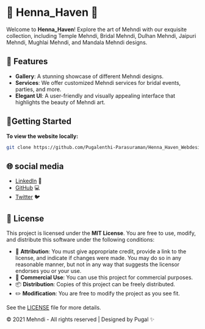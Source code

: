 # 🌺 Henna_Haven 🌺

 Welcome to **Henna_Haven**! Explore the art of Mehndi with our exquisite collection, including Temple Mehndi, Bridal Mehndi, Dulhan Mehndi, Jaipuri Mehndi, Mughlai Mehndi, and Mandala Mehndi designs.

## 🎨 Features

- **Gallery**: A stunning showcase of different Mehndi designs.
- **Services**: We offer customized Mehndi services for bridal events, parties, and more.
- **Elegant UI**: A user-friendly and visually appealing interface that highlights the beauty of Mehndi art.

## 🚀Getting Started

**To view the website locally:**

   ```bash
   git clone https://github.com/Pugalenthi-Parasuraman/Henna_Haven_Webdesign.git
   ```

## 🌐 social media

- [LinkedIn](https://www.linkedin.com/in/pugalenthi-p/) 🔗
- [GitHub](https://github.com/Pugalenthi-Parasuraman) 💻
- [Twitter](https://x.com/PUGALENTHI_123) 🐦

## 📄 License

This project is licensed under the **MIT License**. You are free to use, modify, and distribute this software under the following conditions:

- 📝 **Attribution**: You must give appropriate credit, provide a link to the license, and indicate if changes were made. You may do so in any reasonable manner, but not in any way that suggests the licensor endorses you or your use.
- 💼 **Commercial Use**: You can use this project for commercial purposes.
- 📦 **Distribution**: Copies of this project can be freely distributed.
- ✏️ **Modification**: You are free to modify the project as you see fit.

See the [LICENSE](LICENSE) file for more details.


© 2021 Mehndi - All rights reserved | Designed by Pugal ✨



